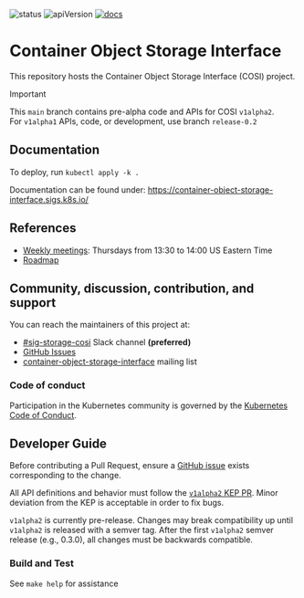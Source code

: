![status](https://img.shields.io/badge/status-pre--alpha-lightblue)
![apiVersion](https://img.shields.io/badge/apiVersion-v1alpha2-lightblue)
[![docs](https://img.shields.io/badge/docs-latest-lightblue)](https://container-object-storage-interface.sigs.k8s.io/)

# Container Object Storage Interface

This repository hosts the Container Object Storage Interface (COSI) project.

> [!IMPORTANT]
> This `main` branch contains pre-alpha code and APIs for COSI `v1alpha2`.<br>
> For `v1alpha1` APIs, code, or development, use branch `release-0.2`

## Documentation

To deploy, run `kubectl apply -k .`

Documentation can be found under: https://container-object-storage-interface.sigs.k8s.io/

## References

- [Weekly meetings](https://www.kubernetes.dev/resources/calendar/): Thursdays from 13:30 to 14:00 US Eastern Time
- [Roadmap](https://github.com/orgs/kubernetes-sigs/projects/63/)

## Community, discussion, contribution, and support

You can reach the maintainers of this project at:

- [#sig-storage-cosi](https://kubernetes.slack.com/messages/sig-storage-cosi) Slack channel **(preferred)**
- [GitHub Issues](https://github.com/kubernetes-sigs/container-object-storage-interface/issues)
- [container-object-storage-interface](https://groups.google.com/g/container-object-storage-interface-wg) mailing list

### Code of conduct

Participation in the Kubernetes community is governed by the [Kubernetes Code of Conduct](code-of-conduct.md).

## Developer Guide

Before contributing a Pull Request, ensure a [GitHub
issue](https://github.com/kubernetes-sigs/container-object-storage-interface/issues) exists corresponding to the change.

All API definitions and behavior must follow the [`v1alpha2` KEP PR](https://github.com/kubernetes/enhancements/pull/4599).
Minor deviation from the KEP is acceptable in order to fix bugs.

`v1alpha2` is currently pre-release.
Changes may break compatibility up until `v1alpha2` is released with a semver tag.
After the first `v1alpha2` semver release (e.g., 0.3.0), all changes must be backwards compatible.

### Build and Test

See `make help` for assistance
